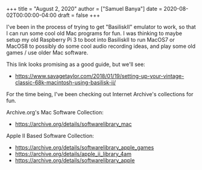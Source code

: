 +++
title = "August 2, 2020"
author = ["Samuel Banya"]
date = 2020-08-02T00:00:00-04:00
draft = false
+++

I've been in the process of trying to get "BasiliskII" emulator to work, so that I can run some cool
old Mac programs for fun. I was thinking to maybe setup my old Raspberry Pi 3 to boot into BasiliskII
to run MacOS7 or MacOS8 to possibly do some cool audio recording ideas, and play some old games / use
older Mac software.

This link looks promising as a good guide, but we'll see:

-   <https://www.savagetaylor.com/2018/01/19/setting-up-your-vintage-classic-68k-macintosh-using-basilisk-ii/>

For the time being, I've been checking out Internet Archive's collections for fun.

Archive.org's Mac Software Collection:

-   <https://archive.org/details/softwarelibrary_mac>

Apple II Based Software Collection:

-   <https://archive.org/details/softwarelibrary_apple_games>
-   <https://archive.org/details/apple_ii_library_4am>
-   <https://archive.org/details/softwarelibrary_apple>